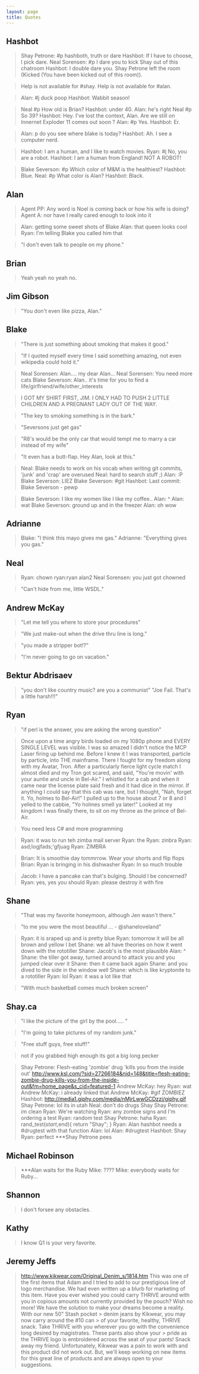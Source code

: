 ```yaml
---
layout: page
title: Quotes
---
```


## Hashbot

> Shay Petrone: #p hashboth, truth or dare
> Hashbot: If I have to choose, I pick dare.
> Neal Sorensen: #p I dare you to kick Shay out of this chatroom
> Hashbot: I double dare you.
> Shay Petrone left the room (Kicked (You have been kicked out of this room)).

> Help is not available for #shay.
> Help is not available for #alan.

> Alan: #j duck poop
> Hashbot: Wabbit season!

> Neal #p How old is Brian?
> Hashbot: under 40.
> Alan: he's right
> Neal #p So 39?
> Hashbot: Hey. I've lost the context, Alan. Are we still on Innernet Exploder 11 comes out soon ?
> Alan: #p Yes.
> Hashbot: Er.

> Alan: p do you see where blake is today?
> Hashbot: Ah. I see a computer nerd.

> Hashbot: I am a human, and I like to watch movies.
> Ryan: #j No, you are a robot.
> Hashbot: I am a human from England! NOT A ROBOT!

> Blake Severson: #p Which color of M&M is the healthiest?
> Hashbot: Blue.
> Neal: #p What color is Alan?
> Hashbot: Black.

## Alan

> Agent PP: Any word is Noel is coming back or how his wife is doing?
> Agent A: nor have I really cared enough to look into it

> Alan: getting some sweet shots of Blake
> Alan: that queen looks cool
> Ryan: I'm telling Blake you called him that

> "I don't even talk to people on my phone."

## Brian

> Yeah yeah no yeah no.

## Jim Gibson

> "You don't even like pizza, Alan."

## Blake

> "There is just something about smoking that makes it good."

> "If I quoted myself every time I said something amazing, not even wikipedia could hold it."

> Neal Sorensen: Alan.... my dear Alan...
> Neal Sorensen: You need more cats
> Blake Severson: Alan.. it's time for you to find a life/girlfriend/wife/other_interests

> I GOT MY SHIRT FIRST, JIM. I ONLY HAD TO PUSH 2 LITTLE CHILDREN AND A PREGNANT LADY OUT OF THE WAY.

> "The key to smoking something is in the bark."

> "Seversons just get gas"

> "R8's would be the only car that would tempt me to marry a car instead of my wife"

> "It even has a butt-flap. Hey Alan, look at this."

> Neal: Blake needs to work on his vocab when writing git commits, 'junk' and 'crap' are overused
> Neal: hard to search stuff ;)
> Alan: :P
> Blake Severson: LIEZ
> Blake Severson: #git
> Hashbot: Last commit: Blake Severson - pewp

> Blake Severson: I like my women like I like my coffee..
> Alan: ^
> Alan: wat
> Blake Severson: ground up and in the freezer
> Alan: oh wow

## Adrianne

> Blake: "I think this mayo gives me gas."
> Adrianne: "Everything gives you gas."

## Neal

> Ryan: chown ryan:ryan alan2
> Neal Sorensen: you just got chowned

> "Can't hide from me, little WSDL."

## Andrew McKay

> "Let me tell you where to store your procedures"

> "We just make-out when the drive thru line is long."

> "you made a stripper bot!?"

> "I'm never going to go on vacation."

## Bektur Abdrisaev

> "you don't like country music? are you a communist"
> "Joe Fail. That's a little harsh!!!"

## Ryan

> "if perl is the answer, you are asking the wrong question"

> Once upon a time angry birds loaded on my 1080p phone and EVERY SINGLE LEVEL was visible. I was so amazed I didn't notice the MCP Laser firing up behind me. Before I knew it I was transported, particle by particle, into THE mainframe.
> There I fought for my freedom along with my Avatar, Tron. After a particularly fierce light cycle match I almost died and my Tron got scared, and said, "You're movin' with your auntie and uncle in Bel-Air." I whistled for a cab and when it came near the license plate said fresh and it had dice in the mirror. If anything I could say that this cab was rare, but I thought, "Nah, forget it. Yo, holmes to Bel-Air!" I pulled up to the house about 7 or 8 and I yelled to the cabbie, "Yo holmes smell ya later!" Looked at my kingdom I was finally there, to sit on my throne as the prince of Bel-Air.

> You need less C# and more programming

> Ryan: it was to run teh zimba mail server
> Ryan: the
> Ryan: zinbra
> Ryan: asd;logjfads;'gfjuag
> Ryan: ZIMBRA

> Brian: It is smoothie day tommrrow. Wear your shorts and flip flops
> Brian: Ryan is bringing in his dishwasher
> Ryan: In so much trouble

> Jacob: I have a pancake can that's bulging. Should I be concerned?
> Ryan: yes, yes you should
> Ryan: please destroy it with fire

## Shane

> "That was my favorite honeymoon, although Jen wasn't there."

> "to me you were the most beautiful ... - @shaneloveland"

> Ryan: it is sraped up and is pretty blue
> Ryan: tomorrow it will be all brown and yellow I bet
> Shane: we all have theories on how it went down with the rototiller
> Shane: Jacob's is the most plausible
> Alan: ^
> Shane: the tiller got away, turned around to attack you and you jumped clear over it
> Shane: then it came back again
> Shane: and you dived to the side in the window well
> Shane: which is like kryptonite to a rototiller
> Ryan: lol
> Ryan: it was a lot like that

> "With much basketball comes much broken screen"

## Shay.ca

> "I like the picture of the girl by the pool..... "

> "I'm going to take pictures of my random junk."

> "Free stuff guys, free stuff!"

> not if you grabbed high enough
> its got a big long pecker

> Shay Petrone: Flesh-eating 'zombie' drug 'kills you from the inside out' http://www.ksl.com/?sid=27266184&nid=148&title=flesh-eating-zombie-drug-kills-you-from-the-inside-out&fm=home_page&s_cid=featured-1
> Andrew McKay: hey
> Ryan: wat
> Andrew McKay: i already linked that
> Andrew McKay: #gif ZOMBIEZ
> Hashbot: http://media1.giphy.com/media/nMjrLwwGCDzzi/giphy.gif
> Shay Petrone: lol its in utah
> Neal: don't do drugs Shay
> Shay Petrone: im clean
> Ryan: We're watching
> Ryan: any zombie signs and I'm ordering a test
> Ryan: random test
> Shay Petrone: haha
> Ryan: rand_test($start,$end){ return "Shay"; }
> Ryan: Alan hashbot needs a #drugtest with that function
> Alan: lol
> Alan: #drugtest
> Hashbot: Shay
> Ryan: perfect
> ***Shay Petrone pees

## Michael Robinson

> ***Alan waits for the Ruby
> Mike: ????
> Mike: everybody waits for Ruby...

## Shannon

> I don't forsee any obstacles.

## Kathy

> I know Q1 is your very favorite.

## Jeremy Jeffs

> http://www.kikwear.com/Original_Denim_s/1814.htm
> This was one of the first items that Adam and I tried to add to our prestigious line of logo merchandise. We had even written up a blurb for marketing of this item.
> Have you ever wished you could carry THRIVE around with you in copious amounts not currently provided by the pouch? Wish no more! We have the solution to make your dreams become a reality. With our new 50" Stash pocket > denim jeans by Kikwear, you may now carry around the #10 can > of your favorite, healthy, THRIVE snack. Take THRIVE with you wherever you go with the convenience long desired by magistrates. These pants also show your > pride as the THRIVE logo is embroidered across the seat of your pants! Snack away my friend.
> Unfortunately, Kikwear was a pain to work with and this product did not work out. But, we'll keep working on new items for this great line of products and are always open to your suggestions.
